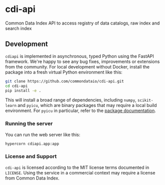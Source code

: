 # cdi-api
Common Data Index API to access registry of data catalogs, raw index and search index

## Development

`cdiapi` is implemented in asynchronous, typed Python using the FastAPI framework. We're happy to see any bug fixes, improvements or extensions from the community. For local development without Docker, install the package into a fresh virtual Python environment like this:

```bash
git clone https://github.com/commondataio/cdi-api.git
cd cdi-api
pip install -e .
```

This will install a broad range of dependencies, including `numpy`, `scikit-learn` and `pyicu`, which are binary packages that may require a local build environment. For `pyicu` in particular, refer to the [package documentation](https://pypi.org/project/PyICU/).

### Running the server

You can run the web server like this:

```bash
hypercorn cdiapi.app:app
```

### License and Support

``cdi-api`` is licensed according to the MIT license terms documented in ``LICENSE``. Using the service in a commercial context may require a license from Common Data Index.
